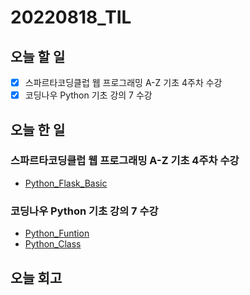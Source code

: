 # 20220818_TIL
## 오늘 할 일
- [X] 스파르타코딩클럽 웹 프로그래밍 A-Z 기초 4주차 수강
- [X] 코딩나우 Python 기초 강의 7 수강

## 오늘 한 일
### 스파르타코딩클럽 웹 프로그래밍 A-Z 기초 4주차 수강
- [Python_Flask_Basic](Python/Flask/Basic.md)

### 코딩나우 Python 기초 강의 7 수강
- [Python_Funtion](Python/Funtion.md)
- [Python_Class](Python/Class.md)

## 오늘 회고
